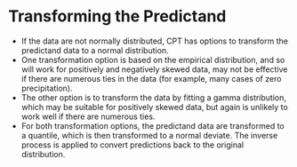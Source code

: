 Transforming the Predictand
====

- If the data are not normally distributed, CPT has options to transform the predictand data to a normal distribution. 
- One transformation option is based on the empirical distribution, and so will work for positively and negatively skewed data,  may not be effective if there are numerous ties in the data (for example, many cases of zero precipitation). 
- The other option is to transform the data by fitting a gamma distribution, which may be suitable for positively skewed data, but again is unlikely to work well if there are numerous ties. 
- For both transformation options, the predictand data are transformed to a quantile, which is then transformed to a normal deviate. The inverse process is applied to convert predictions back to the original distribution.